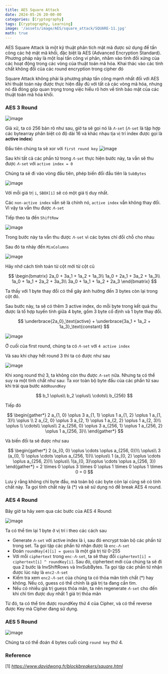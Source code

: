 ```yaml
---
title: AES Square Attack
date: 2024-05-26 20-00-00
categories: [Cryptography]
tags: [Cryptography, Learning]
image: '/assets/image/AES/square_attack/SQUARE-11.jpg'
math: true
---
```


AES Square Attack là một kỹ thuật phân tích mật mã được sử dụng để tấn công các hệ mật mã khối, đặc biệt là AES (Advanced Encryption Standard). Phương pháp này là một loại tấn công vi phân, nhằm vào tính đối xứng của các hoạt động trong các vòng của thuật toán mã hóa. Khai thác vào các tính chất không đổi của các round encryption trong cipher đó

Square Attack không phải là phương pháp tấn công mạnh nhất đối với AES khi thuật toán này được thực hiện đầy đủ với tất cả các vòng mã hóa, nhưng nó đã đóng góp quan trọng trong việc hiểu rõ hơn về tính bảo mật của các thuật toán mã hóa khối.

### AES 3 Round

![image](/assets/image/AES/square_attack/SQUARE-01.jpg)

Giả xử, ta có 256 bản rõ như sau, giờ ta sẽ gọi nó là ``𝛬-set`` (``𝛬-set`` là tập hợp các bytearray phân biệt có độ dài 16 và khác nhạu tịa vị trí index được gọi là **active index**)

Đầu tiên chúng ta sẽ xor với ``first round key``
![image](/assets/image/AES/square_attack/SQUARE-03.jpg)

Sau khi tất cả các phần tử trong ``𝛬-set`` thực hiện bước này, ta vẫn sẽ thu được ``𝛬-set`` với ``active index = 0``

Chúng ta sẽ đi vào vòng đầu tiên, phép biến đổi đầu tiên là ``SubBytes``

![image](/assets/image/AES/square_attack/SQUARE-04.jpg)

Với mỗi giá trị ``i``, ``SBOX[i]`` sẽ có một giá tị duy nhất. 

Các ``non-active index`` vẫn sẽ là chính nó, ``active index`` vẫn không thay đổi. Vì vậy ta vẫn thu được ``𝛬-set``

Tiếp theo ta đến ``ShiftRow``

![image](/assets/image/AES/square_attack/SQUARE-05.jpg)

Trong bước này ta vẫn thu được ``𝛬-set`` vì các bytes chỉ đổi chỗ cho nhau

Sau đó ta nhảy đến ``MixColumns``

![image](/assets/image/AES/square_attack/SQUARE-06.jpg)

Hãy nhớ cách tính toán từ cột mới từ cột cũ

$$
\begin{bmatrix}
2a_0 + 3a_1 + 1a_2 + 1a_3\\
1a_0 + 2a_1 + 3a_2 + 1a_3\\
1a_0 + 1a_1 + 2a_2 + 3a_3\\
3a_0 + 1a_1 + 1a_2 + 2a_3
\end{bmatrix}
$$

Ta thấy với 1 byte thay đổi có thể gây ảnh hưởng đến 3 bytes còn lại trong cột đó.

Sau bước này, ta sẽ có thêm 3 active index, do mỗi byte trong kết quả thu được là tổ hợp tuyến tính giữa 4 byte, gồm 3 byte cố định và 1 byte thay đổi.

$$
\underbrace{2a_0}_\text{active} +
\underbrace{3a_1 + 1a_2 + 1a_3}_\text{constant}
$$

![image](/assets/image/AES/square_attack/SQUARE-02.jpg)

Ở cuối của first round, chúng ta có ``𝛬-set`` với ``4 active index``

Và sau khi chạy hết round 3 thì ta có được như sau

![image](/assets/image/AES/square_attack/SQUARE-08.jpg)

Khi xong round thứ 3, ta không còn thu được ``𝛬-set`` nữa. Nhưng ta có thể suy ra một tính chất như sau: Ta xor toàn bộ byte đầu của các phần tử sau khi trải qua bước ``AddRoundKey``

$$
b_1 \oplus\\
b_2 \oplus\\
\cdots\\
b_{256}
$$

Tiếp đó

$$
\begin{gather*}
2 a_{1, 0} \oplus 3 a_{1, 1} \oplus 1 a_{1, 2} \oplus 1 a_{1, 3}\\
\oplus \\
2 a_{2, 0} \oplus 3 a_{2, 1} \oplus 1 a_{2, 2} \oplus 1 a_{2, 3}\\
\oplus \\
\cdots\\
\oplus\\
2 a_{256, 0} \oplus 3 a_{256, 1} \oplus 1 a_{256, 2} \oplus 1 a_{256, 3}\\
\end{gather*}
$$

Và biến đổi ta sẽ được như sau

$$
\begin{gather*}
2 (a_{0, 0} \oplus \cdots \oplus a_{256, 0})\\
\oplus\\
3 (a_{0, 1} \oplus \cdots \oplus a_{256, 1})\\
\oplus\\
1 (a_{0, 2} \oplus \cdots \oplus a_{256, 2})\\
\oplus\\
1(a_{0, 3}\oplus \cdots \oplus a_{256, 3})
\end{gather*}
= 2 \times 0 \oplus 3 \times 0 \oplus 1 \times 0 \oplus 1 \times 0 = 0
$$

Lưu ý rằng không chỉ byte đầu, mà toàn bộ các byte còn lại cũng sẽ có tính chất này. Ta gọi tính chất này là (*) và sẽ sử dụng nó để break AES 4 round.

### AES 4 Round

Bây giờ ta hãy xem qua các bước của AES 4 Round:

![image](/assets/image/AES/square_attack/SQUARE-09.jpg)

Ta có thể tìm lại 1 byte ở vị trí i theo các cách sau
 - Generate ``𝛬-set`` với active index là i, sau đó encrypt toàn bộ các phần tử trong set. Ta gọi tập các phần tử nhận được là ``enc-𝛬-set``
 - Đoán ``roundKey[4][i] = guess`` là một giá trị từ 0-255
 - Với mỗi ``ciphertext`` trong ``enc-𝛬-set``, ta sẽ thay đổi ``ciphertext[i] = ciphertext[i] ^ roundKey[i]``. Sau đó, ciphertext mới của chúng ta sẽ đi qua 2 bước là InvShiftRows và InvSubBytes. Ta gọi tập các phần tử nhận được lúc này là ``enc2-𝛬-set`` 
 - Kiểm tra xem ``enc2-𝛬-set`` của chúng ta có thỏa mãn tính chất (*) hay không. Nếu có, guess có thể chính là giá trị ta đang cần tìm.
 - Nếu có nhiều giá trị guess thỏa mãn, ta nên regenerate ``𝛬-set`` cho đến khi chỉ tìm được duy nhất 1 giá trị thỏa mãn
 
Từ đó, ta có thể tìm được roundKey thứ 4 của Cipher, và có thể reverse được Key mà Cipher đang sử dụng.

### AES 5 Round

![image](/assets/image/AES/square_attack/SQUARE-12.jpg)

Chúng ta có thể đoán 4 bytes cuối cùng ``round key`` thứ 4.
### Reference

[1] _https://www.davidwong.fr/blockbreakers/square.html_